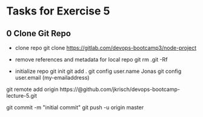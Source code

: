 # Tasks for Exercise 5

## 0 Clone Git Repo

- clone repo
git clone https://gitlab.com/devops-bootcamp3/node-project 

- remove references and metadata for local repo
git rm .git -Rf

- initialize repo
git init
git add .
git config user.name Jonas
git config user.email (my-emailaddress)

git remote add origin https://<my-gh-token>@github.com/jkrisch/devops-bootcamp-lecture-5.git

git commit -m "initial commit"
git push -u origin master
